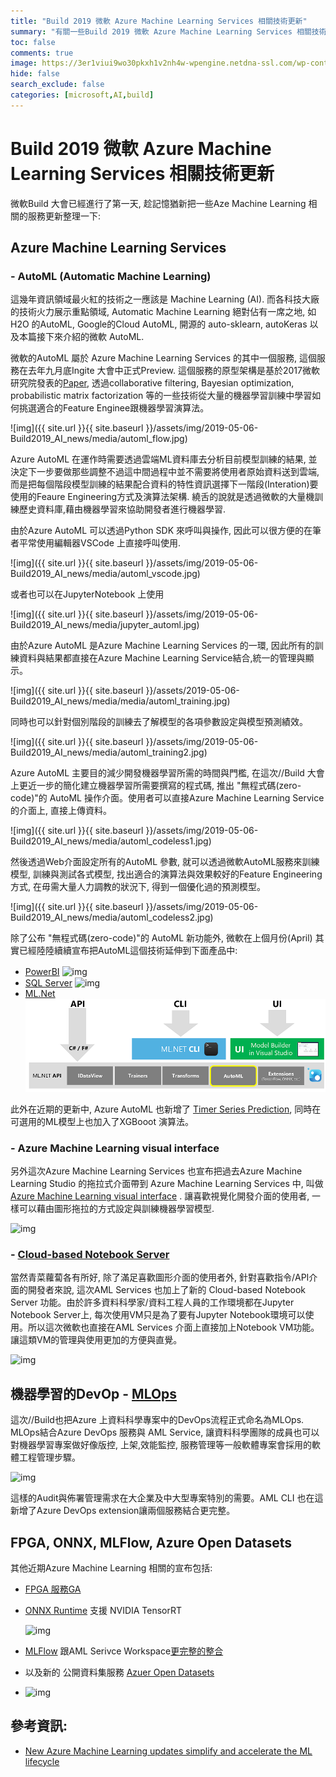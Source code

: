 ```yaml
---
title: "Build 2019 微軟 Azure Machine Learning Services 相關技術更新"
summary: "有關一些Build 2019 微軟 Azure Machine Learning Services 相關技術更新筆記 "
toc: false
comments: true
image: https://3er1viui9wo30pkxh1v2nh4w-wpengine.netdna-ssl.com/wp-content/uploads/prod/sites/424/2019/05/RWtv1z.png
hide: false
search_exclude: false
categories: [microsoft,AI,build]
---
```


# Build 2019 微軟 Azure Machine Learning Services 相關技術更新


微軟Build 大會已經進行了第一天, 趁記憶猶新把一些Aze Machine Learning 相關的服務更新整理一下: 



## Azure Machine Learning Services

### - AutoML (Automatic Machine Learning)

這幾年資訊領域最火紅的技術之一應該是 Machine Learning (AI). 而各科技大廠的技術火力展示重點領域, Automatic Machine Learning 絕對佔有一席之地, 如H2O 的AutoML, Google的Cloud AutoML, 開源的 auto-sklearn, autoKeras 以及本篇接下來介紹的微軟 AutoML. 

微軟的AutoML 屬於 Azure Machine Learning Services 的其中一個服務, 這個服務在去年九月底Ingite 大會中正式Preview. 這個服務的原型架構是基於2017微軟研究院發表的[Paper](https://www.microsoft.com/en-us/research/publication/probabilistic-matrix-factorization-for-automated-machine-learning/), 透過collaborative filtering, Bayesian optimization,  probabilistic matrix factorization 等的一些技術從大量的機器學習訓練中學習如何挑選適合的Feature Enginee跟機器學習演算法。 

![img]({{ site.url }}{{ site.baseurl }}/assets/img/2019-05-06-Build2019_AI_news/media/automl_flow.jpg)

Azure AutoML 在運作時需要透過雲端ML資料庫去分析目前模型訓練的結果, 並決定下一步要做那些調整不過這中間過程中並不需要將使用者原始資料送到雲端, 而是把每個階段模型訓練的結果配合資料的特性資訊選擇下一階段(Interation)要使用的Feaure Engineering方式及演算法架構. 繞舌的說就是透過微軟的大量機訓練歷史資料庫,藉由機器學習來協助開發者進行機器學習. 

由於Azure AutoML 可以透過Python SDK 來呼叫與操作, 因此可以很方便的在筆者平常使用編輯器VSCode 上直接呼叫使用. 

![img]({{ site.url }}{{ site.baseurl }}/assets/img/2019-05-06-Build2019_AI_news/media/automl_vscode.jpg)

或者也可以在JupyterNotebook 上使用

![img]({{ site.url }}{{ site.baseurl }}/assets/img/2019-05-06-Build2019_AI_news/media/jupyter_automl.jpg)

由於Azure AutoML 是Azure Machine Learning Services 的一環, 因此所有的訓練資料與結果都直接在Azure Machine Learning Service結合,統一的管理與顯示。

![img]({{ site.url }}{{ site.baseurl }}/assets/2019-05-06-Build2019_AI_news/media/media/automl_training.jpg)

同時也可以針對個別階段的訓練去了解模型的各項參數設定與模型預測績效。

![img]({{ site.url }}{{ site.baseurl }}/assets/img/2019-05-06-Build2019_AI_news/media/automl_training2.jpg)

Azure AutoML 主要目的減少開發機器學習所需的時間與門檻, 在這次//Build 大會上更近一步的簡化建立機器學習所需要撰寫的程式碼, 推出 "無程式碼(zero-code)"的 AutoML 操作介面。使用者可以直接Azure Machine Learning Service 的介面上, 直接上傳資料。

![img]({{ site.url }}{{ site.baseurl }}/assets/img/2019-05-06-Build2019_AI_news/media/automl_codeless1.jpg) 

然後透過Web介面設定所有的AutoML 參數, 就可以透過微軟AutoML服務來訓練模型, 訓練與測試各式模型, 找出適合的演算法與效果較好的Feature Engineering方式, 在毋需大量人力調教的狀況下, 得到一個優化過的預測模型。

![img]({{ site.url }}{{ site.baseurl }}/assets/img/2019-05-06-Build2019_AI_news/media/automl_codeless2.jpg)

除了公布  "無程式碼(zero-code)"的 AutoML 新功能外, 微軟在上個月份(April)
其實已經陸陸續續宣布把AutoML這個技術延伸到下面產品中:

- [PowerBI](https://powerbi.microsoft.com/en-us/blog/crting-machine-learning-models-in-power-bi/) 
  ![img](https://powerbiblogscdn.azureedge.net/wp-content/uploads/2019/03/AutoML-blog-create-3.gif)  　
- [SQL Server](https://cloudblogs.microsoft.com/sqlserver/2019/04/16/automated-machine-learning-from-sql-server-with-azure-machine-learning/)
  ![img](https://cloudblogs.microsoft.com/uploads/prod/sites/32/2019/04/327.png)
- [ML.Net](https://devblogs.microsoft.com/cesardelatorre/what-is-ml-net-1-0-machine-learning-for-net/) 
  ![img](https://github.com/CESARDELATORRE/MLNET-Posts/raw/master/Posts/002-What-is-MLNET-1.0/MLNET-Blog-Post-images/using-automl.png)


此外在近期的更新中, Azure AutoML 也新增了 [Timer Series Prediction](https://docs.microsoft.com/en-us/azure/machine-learning/service/how-to-create-portal-experiments), 同時在可選用的ML模型上也加入了XGBooot 演算法。



### - Azure Machine Learning visual interface
另外這次Azure Machine Learning Services 也宣布把過去Azure Machine Learning Studio 的拖拉式介面帶到 Azure Machine Learning Services 中, 叫做 [Azure Machine Learning visual interface](https://docs.microsoft.com/en-us/azure/machine-learning/service/ui-tutorial-automobile-price-train-score) . 讓喜歡視覺化開發介面的使用者, 一樣可以藉由圖形拖拉的方式設定與訓練機器學習模型. 

![img](https://azurecomcdn.azureedge.net/mediahandler/acomblog/media/Default/blog/cda15660-c0df-4452-86c2-6bf17c570061.png)


### - [Cloud-based Notebook Server](https://docs.microsoft.com/en-us/azure/machine-learning/service/quickstart-run-cloud-notebook)

當然青菜蘿蔔各有所好, 除了滿足喜歡圖形介面的使用者外, 針對喜歡指令/API介面的開發者來說, 這次AML Services 也加上了新的 Cloud-based Notebook Server 功能。由於許多資料科學家/資料工程人員的工作環境都在Jupyter Notebook Server上, 每次使用VM只是為了要有Jupyter Notebook環境可以使用。所以這次微軟也直接在AML Services 介面上直接加上Notebook VM功能。讓這類VM的管理與使用更加的方便與直覺。 

![img](https://docs.microsoft.com/en-us/azure/machine-learning/service/media/quickstart-run-cloud-notebook/start-server.png
)


## 機器學習的DevOp - [MLOps](https://docs.microsoft.com/en-us/azure/machine-learning/service/concept-model-management-and-deployment)

這次//Build也把Azure 上資料科學專案中的DevOps流程正式命名為MLOps. MLOps結合Azure DevOps 服務與 AML Service, 讓資料科學團隊的成員也可以對機器學習專案做好像版控, 上架,效能監控, 服務管理等一般軟體專案會採用的軟體工程管理步驟。

![img](https://docs.microsoft.com/en-us/azure/machine-learning/service/media/concept-model-management-and-deployment/deployment-pipeline.png)

這樣的Audit與佈署管理需求在大企業及中大型專案特別的需要。AML CLI 也在這新增了Azure DevOps extension讓兩個服務結合更完整。 

## FPGA, ONNX, MLFlow, Azure Open Datasets

其他近期Azure Machine Learning 相關的宣布包括:

- [FPGA 服務GA](https://docs.microsoft.com/en-us/azure/machine-learning/service/concept-onnx)
  

- [ONNX Runtime](https://docs.microsoft.com/en-us/azure/machine-learning/service/concept-onnx) 支援  NVIDIA TensorRT
  
    ![img](https://docs.microsoft.com/en-us/azure/machine-learning/service/media/concept-onnx/onnx.png)

- [MLFlow](https://mlflow.org) 跟AML Serivce Workspace[更完整的整合](https://mlflow.org/docs/latest/python_api/mlflow.azureml.html)
  
- 以及新的 公開資料集服務 [Azuer Open Datasets](https://azure.microsoft.com/en-us/services/open-datasets/) 
- 
  ![img](https://azurecomcdn.azureedge.net/cvt-737fa017be757cbfef9e5e8856f5e4f8be6149976c8bbdba785fb58fc345efb8/images/page/services/open-datasets/illustration.svg)


## 參考資訊:
- [New Azure Machine Learning updates simplify and accelerate the ML lifecycle](https://azure.microsoft.com/en-us/blog/new-azure-machine-learning-updates-simplify-and-accelerate-the-ml-lifecycle/)